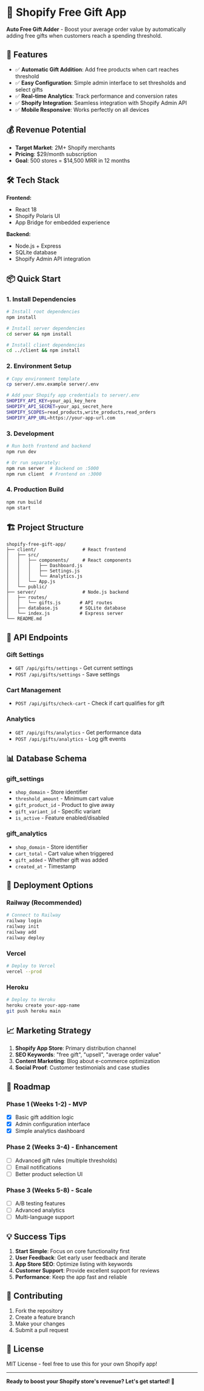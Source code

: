# 🎁 Shopify Free Gift App

**Auto Free Gift Adder** - Boost your average order value by automatically adding free gifts when customers reach a spending threshold.

## 🚀 Features

- ✅ **Automatic Gift Addition**: Add free products when cart reaches threshold
- ✅ **Easy Configuration**: Simple admin interface to set thresholds and select gifts
- ✅ **Real-time Analytics**: Track performance and conversion rates
- ✅ **Shopify Integration**: Seamless integration with Shopify Admin API
- ✅ **Mobile Responsive**: Works perfectly on all devices

## 💰 Revenue Potential

- **Target Market**: 2M+ Shopify merchants
- **Pricing**: $29/month subscription
- **Goal**: 500 stores = $14,500 MRR in 12 months

## 🛠️ Tech Stack

**Frontend:**
- React 18
- Shopify Polaris UI
- App Bridge for embedded experience

**Backend:**
- Node.js + Express
- SQLite database
- Shopify Admin API integration

## 📦 Quick Start

### 1. Install Dependencies

```bash
# Install root dependencies
npm install

# Install server dependencies
cd server && npm install

# Install client dependencies
cd ../client && npm install
```

### 2. Environment Setup

```bash
# Copy environment template
cp server/.env.example server/.env

# Add your Shopify app credentials to server/.env
SHOPIFY_API_KEY=your_api_key_here
SHOPIFY_API_SECRET=your_api_secret_here
SHOPIFY_SCOPES=read_products,write_products,read_orders
SHOPIFY_APP_URL=https://your-app-url.com
```

### 3. Development

```bash
# Run both frontend and backend
npm run dev

# Or run separately:
npm run server  # Backend on :5000
npm run client  # Frontend on :3000
```

### 4. Production Build

```bash
npm run build
npm start
```

## 🏗️ Project Structure

```
shopify-free-gift-app/
├── client/                 # React frontend
│   ├── src/
│   │   ├── components/     # React components
│   │   │   ├── Dashboard.js
│   │   │   ├── Settings.js
│   │   │   └── Analytics.js
│   │   └── App.js
│   └── public/
├── server/                 # Node.js backend
│   ├── routes/
│   │   └── gifts.js       # API routes
│   ├── database.js        # SQLite database
│   └── index.js           # Express server
└── README.md
```

## 🔧 API Endpoints

### Gift Settings
- `GET /api/gifts/settings` - Get current settings
- `POST /api/gifts/settings` - Save settings

### Cart Management
- `POST /api/gifts/check-cart` - Check if cart qualifies for gift

### Analytics
- `GET /api/gifts/analytics` - Get performance data
- `POST /api/gifts/analytics` - Log gift events

## 📊 Database Schema

### gift_settings
- `shop_domain` - Store identifier
- `threshold_amount` - Minimum cart value
- `gift_product_id` - Product to give away
- `gift_variant_id` - Specific variant
- `is_active` - Feature enabled/disabled

### gift_analytics
- `shop_domain` - Store identifier
- `cart_total` - Cart value when triggered
- `gift_added` - Whether gift was added
- `created_at` - Timestamp

## 🚀 Deployment Options

### Railway (Recommended)
```bash
# Connect to Railway
railway login
railway init
railway add
railway deploy
```

### Vercel
```bash
# Deploy to Vercel
vercel --prod
```

### Heroku
```bash
# Deploy to Heroku
heroku create your-app-name
git push heroku main
```

## 📈 Marketing Strategy

1. **Shopify App Store**: Primary distribution channel
2. **SEO Keywords**: "free gift", "upsell", "average order value"
3. **Content Marketing**: Blog about e-commerce optimization
4. **Social Proof**: Customer testimonials and case studies

## 🎯 Roadmap

### Phase 1 (Weeks 1-2) - MVP
- [x] Basic gift addition logic
- [x] Admin configuration interface
- [x] Simple analytics dashboard

### Phase 2 (Weeks 3-4) - Enhancement
- [ ] Advanced gift rules (multiple thresholds)
- [ ] Email notifications
- [ ] Better product selection UI

### Phase 3 (Weeks 5-8) - Scale
- [ ] A/B testing features
- [ ] Advanced analytics
- [ ] Multi-language support

## 💡 Success Tips

1. **Start Simple**: Focus on core functionality first
2. **User Feedback**: Get early user feedback and iterate
3. **App Store SEO**: Optimize listing with keywords
4. **Customer Support**: Provide excellent support for reviews
5. **Performance**: Keep the app fast and reliable

## 🤝 Contributing

1. Fork the repository
2. Create a feature branch
3. Make your changes
4. Submit a pull request

## 📄 License

MIT License - feel free to use this for your own Shopify app!

---

**Ready to boost your Shopify store's revenue? Let's get started! 🚀**